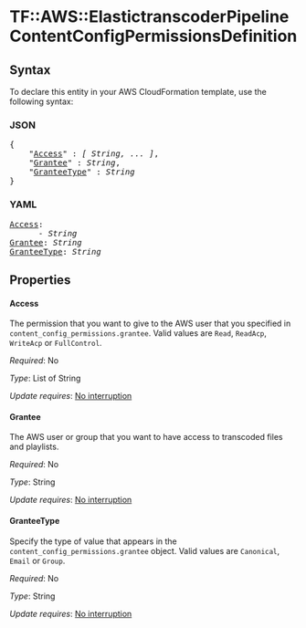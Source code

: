 # TF::AWS::ElastictranscoderPipeline ContentConfigPermissionsDefinition

## Syntax

To declare this entity in your AWS CloudFormation template, use the following syntax:

### JSON

<pre>
{
    "<a href="#access" title="Access">Access</a>" : <i>[ String, ... ]</i>,
    "<a href="#grantee" title="Grantee">Grantee</a>" : <i>String</i>,
    "<a href="#granteetype" title="GranteeType">GranteeType</a>" : <i>String</i>
}
</pre>

### YAML

<pre>
<a href="#access" title="Access">Access</a>: <i>
      - String</i>
<a href="#grantee" title="Grantee">Grantee</a>: <i>String</i>
<a href="#granteetype" title="GranteeType">GranteeType</a>: <i>String</i>
</pre>

## Properties

#### Access

The permission that you want to give to the AWS user that you specified in `content_config_permissions.grantee`. Valid values are `Read`, `ReadAcp`, `WriteAcp` or `FullControl`.

_Required_: No

_Type_: List of String

_Update requires_: [No interruption](https://docs.aws.amazon.com/AWSCloudFormation/latest/UserGuide/using-cfn-updating-stacks-update-behaviors.html#update-no-interrupt)

#### Grantee

The AWS user or group that you want to have access to transcoded files and playlists.

_Required_: No

_Type_: String

_Update requires_: [No interruption](https://docs.aws.amazon.com/AWSCloudFormation/latest/UserGuide/using-cfn-updating-stacks-update-behaviors.html#update-no-interrupt)

#### GranteeType

Specify the type of value that appears in the `content_config_permissions.grantee` object. Valid values are `Canonical`, `Email` or `Group`.

_Required_: No

_Type_: String

_Update requires_: [No interruption](https://docs.aws.amazon.com/AWSCloudFormation/latest/UserGuide/using-cfn-updating-stacks-update-behaviors.html#update-no-interrupt)

